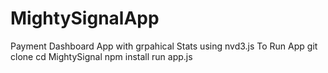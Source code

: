 # MightySignalApp
Payment Dashboard App with grpahical Stats using nvd3.js
To Run App
git clone 
cd MightySignal
npm install
run app.js
